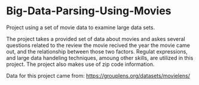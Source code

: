 # Big-Data-Parsing-Using-Movies
Project using a set of movie data to examine large data sets.

The project takes a provided set of data about movies and askes several questions related to the review the movie recived
the year the movie came out, and the relationship between those two factors. Regulat expressions, and large data handeling 
techniques, amoung other skills, are utilized in this project. The project also makes use of zip code information.

Data for this project came from: https://grouplens.org/datasets/movielens/ 
